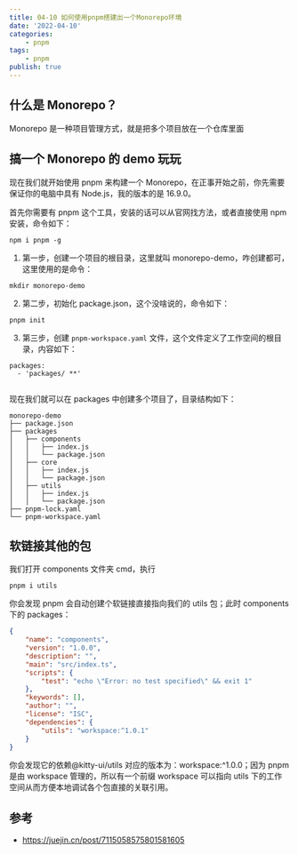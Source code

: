 ```yaml
---
title: 04-10 如何使用pnpm搭建出一个Monorepo环境
date: '2022-04-10'
categories:
    - pnpm
tags:
    - pnpm
publish: true
---
```


## 什么是 Monorepo？

Monorepo 是一种项目管理方式，就是把多个项目放在一个仓库里面

## 搞一个 Monorepo 的 demo 玩玩

现在我们就开始使用 pnpm 来构建一个 Monorepo，在正事开始之前，你先需要保证你的电脑中具有 Node.js，我的版本的是 16.9.0。

首先你需要有 pnpm 这个工具，安装的话可以从官网找方法，或者直接使用 npm 安装，命令如下：

```shell
npm i pnpm -g

```

1. 第一步，创建一个项目的根目录，这里就叫 monorepo-demo，咋创建都可，这里使用的是命令：

```shell
mkdir monorepo-demo

```

2. 第二步，初始化 package.json，这个没啥说的，命令如下：

```shell
pnpm init

```

3. 第三步，创建 `pnpm-workspace.yaml` 文件，这个文件定义了工作空间的根目录，内容如下：

```shell
packages:
  - 'packages/ **'


```

现在我们就可以在 packages 中创建多个项目了，目录结构如下：

```
monorepo-demo
├── package.json
├── packages
│   ├── components
│   │   ├── index.js
│   │   └── package.json
│   ├── core
│   │   ├── index.js
│   │   └── package.json
│   ├── utils
│   │   ├── index.js
│   │   └── package.json
├── pnpm-lock.yaml
└── pnpm-workspace.yaml

```

## 软链接其他的包

我们打开 components 文件夹 cmd，执行

```shell
pnpm i utils

```

你会发现 pnpm 会自动创建个软链接直接指向我们的 utils 包；此时 components 下的 packages：

```json
{
    "name": "components",
    "version": "1.0.0",
    "description": "",
    "main": "src/index.ts",
    "scripts": {
        "test": "echo \"Error: no test specified\" && exit 1"
    },
    "keywords": [],
    "author": "",
    "license": "ISC",
    "dependencies": {
        "utils": "workspace:^1.0.1"
    }
}
```

你会发现它的依赖@kitty-ui/utils 对应的版本为：workspace:^1.0.0；因为 pnpm 是由 workspace 管理的，所以有一个前缀 workspace 可以指向 utils 下的工作空间从而方便本地调试各个包直接的关联引用。

## 参考

-   <a target="_blank" href="https://juejin.cn/post/7115058575801581605">https://juejin.cn/post/7115058575801581605</a>
